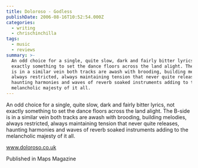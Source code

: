 ```yaml
---
title: Doloroso - Godless
publishDate: 2006-08-16T10:52:54.000Z
categories:
  - writing
  - chrischinchilla
tags:
  - music
  - reviews
summary: >-
  An odd choice for a single, quite slow, dark and fairly bitter lyrics, not
  exactly something to set the dance floors across the land alight. The B-side
  is in a similar vein both tracks are awash with brooding, building melodies,
  always restricted, always maintaining tension that never quite releases,
  haunting harmonies and waves of reverb soaked instruments adding to the
  melancholic majesty of it all.
---
```


An odd choice for a single, quite slow, dark and fairly bitter lyrics, not exactly something to set the dance floors across the land alight. The B-side is in a similar vein both tracks are awash with brooding, building melodies, always restricted, always maintaining tension that never quite releases, haunting harmonies and waves of reverb soaked instruments adding to the melancholic majesty of it all.

<a href='https://www.doloroso.co.uk/' target='_blank'>www.doloroso.co.uk</a>

Published in Maps Magazine
